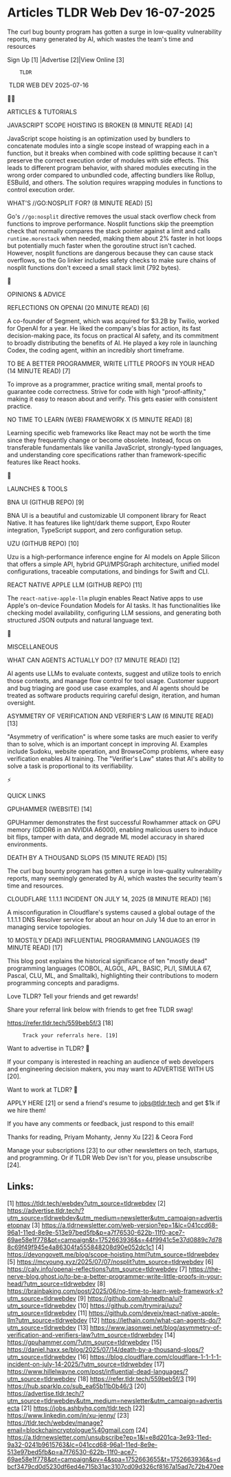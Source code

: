 # Articles TLDR Web Dev 16-07-2025

The curl bug bounty program has gotten a surge in low-quality
vulnerability reports, many generated by AI, which wastes the team's
time and
resources ‌ ‌ ‌ ‌ ‌ ‌ ‌ ‌ ‌ ‌ ‌ ‌ ‌ ‌ ‌ ‌ ‌ ‌ ‌ ‌ ‌ ‌ ‌ ‌ ‌ ‌  ‌ ‌ ‌ ‌ ‌ ‌ ‌ ‌ ‌ ‌ ‌ ‌ ‌ ‌ ‌ ‌ ‌ ‌ ‌ ‌ ‌ ‌ ‌ ‌ ‌ ‌ 


 Sign Up [1] |Advertise [2]|View Online [3] 

		TLDR 

 TLDR WEB DEV 2025-07-16

🧑‍💻 

ARTICLES & TUTORIALS

 JAVASCRIPT SCOPE HOISTING IS BROKEN (8 MINUTE READ) [4] 

 JavaScript scope hoisting is an optimization used by bundlers to
concatenate modules into a single scope instead of wrapping each in a
function, but it breaks when combined with code splitting because it
can't preserve the correct execution order of modules with side
effects. This leads to different program behavior, with shared modules
executing in the wrong order compared to unbundled code, affecting
bundlers like Rollup, ESBuild, and others. The solution requires
wrapping modules in functions to control execution order. 

 WHAT'S //GO:NOSPLIT FOR? (8 MINUTE READ) [5] 

 Go's `//go:nosplit` directive removes the usual stack overflow check
from functions to improve performance. Nosplit functions skip the
preemption check that normally compares the stack pointer against a
limit and calls `runtime.morestack` when needed, making them about 2%
faster in hot loops but potentially much faster when the goroutine
struct isn't cached. However, nosplit functions are dangerous because
they can cause stack overflows, so the Go linker includes safety
checks to make sure chains of nosplit functions don't exceed a small
stack limit (792 bytes). 

🧠 

OPINIONS & ADVICE

 REFLECTIONS ON OPENAI (20 MINUTE READ) [6] 

 A co-founder of Segment, which was acquired for $3.2B by Twilio,
worked for OpenAI for a year. He liked the company's bias for action,
its fast decision-making pace, its focus on practical AI safety, and
its commitment to broadly distributing the benefits of AI. He played a
key role in launching Codex, the coding agent, within an incredibly
short timeframe. 

 TO BE A BETTER PROGRAMMER, WRITE LITTLE PROOFS IN YOUR HEAD (14
MINUTE READ) [7] 

 To improve as a programmer, practice writing small, mental proofs to
guarantee code correctness. Strive for code with high
"proof-affinity," making it easy to reason about and verify. This gets
easier with consistent practice. 

 NO TIME TO LEARN (WEB) FRAMEWORK X (5 MINUTE READ) [8] 

 Learning specific web frameworks like React may not be worth the time
since they frequently change or become obsolete. Instead, focus on
transferable fundamentals like vanilla JavaScript, strongly-typed
languages, and understanding core specifications rather than
framework-specific features like React hooks. 

🚀 

LAUNCHES & TOOLS

 BNA UI (GITHUB REPO) [9] 

 BNA UI is a beautiful and customizable UI component library for React
Native. It has features like light/dark theme support, Expo Router
integration, TypeScript support, and zero configuration setup. 

 UZU (GITHUB REPO) [10] 

 Uzu is a high-performance inference engine for AI models on Apple
Silicon that offers a simple API, hybrid GPU/MPSGraph architecture,
unified model configurations, traceable computations, and bindings for
Swift and CLI. 

 REACT NATIVE APPLE LLM (GITHUB REPO) [11] 

 The `react-native-apple-llm` plugin enables React Native apps to use
Apple's on-device Foundation Models for AI tasks. It has
functionalities like checking model availability, configuring LLM
sessions, and generating both structured JSON outputs and natural
language text. 

🎁 

MISCELLANEOUS

 WHAT CAN AGENTS ACTUALLY DO? (17 MINUTE READ) [12] 

 AI agents use LLMs to evaluate contexts, suggest and utilize tools to
enrich those contexts, and manage flow control for tool usage.
Customer support and bug triaging are good use case examples, and AI
agents should be treated as software products requiring careful
design, iteration, and human oversight. 

 ASYMMETRY OF VERIFICATION AND VERIFIER'S LAW (6 MINUTE READ) [13] 

 "Asymmetry of verification" is where some tasks are much easier to
verify than to solve, which is an important concept in improving AI.
Examples include Sudoku, website operation, and BrowseComp problems,
where easy verification enables AI training. The "Verifier's Law"
states that AI's ability to solve a task is proportional to its
verifiability. 

⚡ 

QUICK LINKS

 GPUHAMMER (WEBSITE) [14] 

 GPUHammer demonstrates the first successful Rowhammer attack on GPU
memory (GDDR6 in an NVIDIA A6000), enabling malicious users to induce
bit flips, tamper with data, and degrade ML model accuracy in shared
environments. 

 DEATH BY A THOUSAND SLOPS (15 MINUTE READ) [15] 

 The curl bug bounty program has gotten a surge in low-quality
vulnerability reports, many seemingly generated by AI, which wastes
the security team's time and resources. 

 CLOUDFLARE 1.1.1.1 INCIDENT ON JULY 14, 2025 (8 MINUTE READ) [16] 

 A misconfiguration in Cloudflare's systems caused a global outage of
the 1.1.1.1 DNS Resolver service for about an hour on July 14 due to
an error in managing service topologies. 

 10 MOST(LY DEAD) INFLUENTIAL PROGRAMMING LANGUAGES (19 MINUTE READ)
[17] 

 This blog post explains the historical significance of ten "mostly
dead" programming languages (COBOL, ALGOL, APL, BASIC, PL/I, SIMULA
67, Pascal, CLU, ML, and Smalltalk), highlighting their contributions
to modern programming concepts and paradigms. 

Love TLDR? Tell your friends and get rewards!

 Share your referral link below with friends to get free TLDR swag! 

 https://refer.tldr.tech/559beb5f/3 [18] 

		 Track your referrals here. [19] 

Want to advertise in TLDR? 📰

 If your company is interested in reaching an audience of web
developers and engineering decision makers, you may want to ADVERTISE
WITH US [20]. 

Want to work at TLDR? 💼

 APPLY HERE [21] or send a friend's resume to jobs@tldr.tech and get
$1k if we hire them! 

 If you have any comments or feedback, just respond to this email! 

Thanks for reading, 
Priyam Mohanty, Jenny Xu [22] & Ceora Ford 

 Manage your subscriptions [23] to our other newsletters on tech,
startups, and programming. Or if TLDR Web Dev isn't for you, please
unsubscribe [24]. 

 

Links:
------
[1] https://tldr.tech/webdev?utm_source=tldrwebdev
[2] https://advertise.tldr.tech/?utm_source=tldrwebdev&utm_medium=newsletter&utm_campaign=advertisetopnav
[3] https://a.tldrnewsletter.com/web-version?ep=1&lc=041ccd68-96a1-11ed-8e9e-513e97bed5fb&p=a7f76530-622b-11f0-ace7-69ae58e1f778&pt=campaign&t=1752663936&s=44f9941c5e37d0889c7d788c69f49f945e4a86304fa555848208d90e052dc1c1
[4] https://devongovett.me/blog/scope-hoisting.html?utm_source=tldrwebdev
[5] https://mcyoung.xyz/2025/07/07/nosplit?utm_source=tldrwebdev
[6] https://calv.info/openai-reflections?utm_source=tldrwebdev
[7] https://the-nerve-blog.ghost.io/to-be-a-better-programmer-write-little-proofs-in-your-head/?utm_source=tldrwebdev
[8] https://brainbaking.com/post/2025/06/no-time-to-learn-web-framework-x?utm_source=tldrwebdev
[9] https://github.com/ahmedbna/ui?utm_source=tldrwebdev
[10] https://github.com/trymirai/uzu?utm_source=tldrwebdev
[11] https://github.com/deveix/react-native-apple-llm?utm_source=tldrwebdev
[12] https://lethain.com/what-can-agents-do/?utm_source=tldrwebdev
[13] https://www.jasonwei.net/blog/asymmetry-of-verification-and-verifiers-law?utm_source=tldrwebdev
[14] https://gpuhammer.com/?utm_source=tldrwebdev
[15] https://daniel.haxx.se/blog/2025/07/14/death-by-a-thousand-slops/?utm_source=tldrwebdev
[16] https://blog.cloudflare.com/cloudflare-1-1-1-1-incident-on-july-14-2025/?utm_source=tldrwebdev
[17] https://www.hillelwayne.com/post/influential-dead-languages/?utm_source=tldrwebdev
[18] https://refer.tldr.tech/559beb5f/3
[19] https://hub.sparklp.co/sub_ea65b11b0b46/3
[20] https://advertise.tldr.tech/?utm_source=tldrwebdev&utm_medium=newsletter&utm_campaign=advertisecta
[21] https://jobs.ashbyhq.com/tldr.tech
[22] https://www.linkedin.com/in/xu-jenny/
[23] https://tldr.tech/webdev/manage?email=blockchaincryptologue%40gmail.com
[24] https://a.tldrnewsletter.com/unsubscribe?ep=1&l=e8d201ca-3e93-11ed-9a32-0241b9615763&lc=041ccd68-96a1-11ed-8e9e-513e97bed5fb&p=a7f76530-622b-11f0-ace7-69ae58e1f778&pt=campaign&pv=4&spa=1752663655&t=1752663936&s=dbcf3479cd0d5230df6ed4e715b31ac3107cd09d326cf8167a15ad7c72b470ee